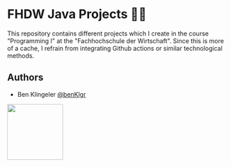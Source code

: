 # FHDW Java Projects 🧑‍💻

This repository contains different projects which I create in the course "Programming I" at the "Fachhochschule der Wirtschaft". Since this is more of a cache, I refrain from integrating Github actions or similar technological methods.
## Authors

- Ben Klingeler [@benKlgr](https://www.github.com/benKlgr)


<a href="https://www.fhdw.de/"><img src="https://upload.wikimedia.org/wikipedia/commons/thumb/4/4e/FHDW_Logo_RGB-01.svg/1200px-FHDW_Logo_RGB-01.svg.png" width="128"></a>

